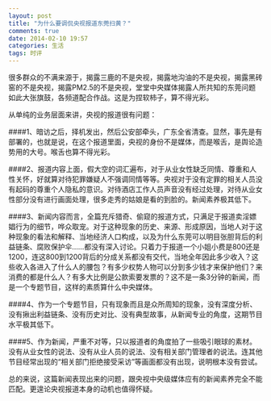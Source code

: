 ```yaml
---
layout: post
title: "为什么要调侃央视报道东莞扫黄？"
comments: true
date: 2014-02-10 19:57
categories: 生活  
tags: 时评  
---
```


很多群众的不满来源于，揭露三鹿的不是央视，揭露地沟油的不是央视，揭露黑砖窑的不是央视，揭露PM2.5的不是央视，堂堂中央媒体揭露人所共知的东莞问题如此大张旗鼓，各频道配合作战。这是为捏软柿子，算不得光彩。   

从单纯的业务层面来讲，央视的报道很有问题：  

####1、暗访之后，择机发出，然后公安部牵头，广东全省清查。显然，事先是有部署的，也就是说，在这个报道里面，央视的身份不是媒体，而是喉舌，是舆论造势用的大号。喉舌也算不得光彩。  

####2、报道内容上面，假大空的词汇遍布，对于从业女性缺乏同情、尊重和人性关怀，好就算对待犯罪嫌疑人不强调同情等等。央视对于没有定罪的相关人员没有起码的尊重个人隐私的意识。对待酒店工作人员声音没有经过处理，对待从业女性部分没有进行画面处理，很多走秀的姑娘是看的到脸的。新闻素养极其低下。

####3、新闻内容而言，全篇充斥猎奇、偷窥的报道方式，只满足于报道卖淫嫖娼行为的细节，哗众取宠。对于这种现象的历史、来源、形成原因，当地人对于这种现象的看法和解释、当地经济人口构成，以及为什么东莞可以明目张胆背后的利益链条、腐败保护伞……都没有深入讨论。只着力于报道一个小姐小费是800还是1200，连这800到1200背后的分成关系都没有交代，当地全年因此多少收入？这些收入各进入了什么人的腰包？有多少权势人物可以分到多少钱才来保护他们？来消费的都是什么人？有多大比例是公款索要发票的？这不是一条3分钟的新闻，而是一个专题节目，这样的素质算什么中央媒体。    
 
####4、作为一个专题节目，只有现象而且是众所周知的现象，没有深度分析、没有揪出利益链条、没有历史对比、没有典型故事，从新闻专业的角度，这期节目水平极其低下。  

####5、作为新闻，严重不对等，只以报道者的角度拍了一些吸引眼球的素材。没有从业女性的说法、没有从业人员的说法、没有相关部门管理者的说法。连其他节目经常出现的“相关部门拒绝接受采访”等画面都没有出现，说明根本没有尝试。    
  
 
总的来说，这篇新闻表现出来的问题，跟央视中央级媒体应有的新闻素养完全不能匹配。更遑论央视报道本身的动机也值得怀疑。 
